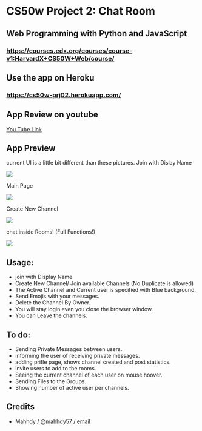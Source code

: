 # CS50w Project 2: Chat Room

## Web Programming with Python and JavaScript
### https://courses.edx.org/courses/course-v1:HarvardX+CS50W+Web/course/
## Use the app on Heroku

### https://cs50w-prj02.herokuapp.com/

## App Review on youtube
[You Tube Link](https://www.youtube.com/watch?v=A3WaImK_7lA)

## App Preview
current UI is a little bit different than these pictures. 
Join with Dislay Name

![](https://imgur.com/JWbwCtA.png)

Main Page

![](https://imgur.com/fR4ZvgZ.png)

Create New Channel 

![](https://imgur.com/6Ll2bix.png)

chat inside Rooms! (Full Functions!)

![](https://imgur.com/PO6JhXp.png)

## Usage:
* join with Display Name
* Create New Channel/ Join available Channels (No Duplicate is allowed)
* The Active Channel and Current user is specified with Blue background.
* Send Emojis with your messages.
* Delete the Channel By Owner. 
* You will stay login even you close the browser window. 
* You can Leave the channels.

## To do:
* Sending Private Messages between users.
* informing the user of receiving private messages.
* adding prifle page, shows channel created and post statistics.
* invite users to add to the rooms.
* Seeing the current channel of each user on mouse hoover. 
* Sending Files to the Groups.
* Showing number of active user per channels.

## Credits
* Mahhdy / [@mahhdy57](https://twitter.com/mahhdy57) / [email](mahhdy@gmail.com)
